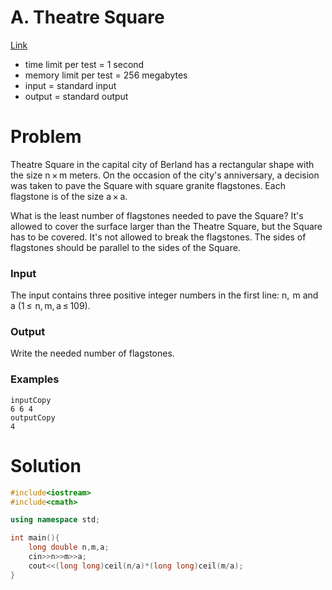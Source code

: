 # A. Theatre Square

[Link](https://codeforces.com/problemset/problem/1/A)

- time limit per test = 1 second
- memory limit per test = 256 megabytes
- input = standard input
- output = standard output

# Problem

Theatre Square in the capital city of Berland has a rectangular shape with the size n × m meters. On the occasion of the city's anniversary, a decision was taken to pave the Square with square granite flagstones. Each flagstone is of the size a × a.

What is the least number of flagstones needed to pave the Square? It's allowed to cover the surface larger than the Theatre Square, but the Square has to be covered. It's not allowed to break the flagstones. The sides of flagstones should be parallel to the sides of the Square.

### Input
The input contains three positive integer numbers in the first line: n,  m and a (1 ≤  n, m, a ≤ 109).

### Output
Write the needed number of flagstones.

### Examples
    inputCopy
    6 6 4
    outputCopy
    4


# Solution

```cpp
#include<iostream>
#include<cmath>

using namespace std;

int main(){
    long double n,m,a;
    cin>>n>>m>>a;
    cout<<(long long)ceil(n/a)*(long long)ceil(m/a);
}
```